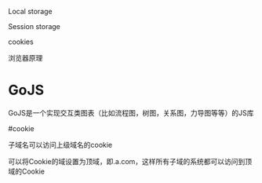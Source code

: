 

Local storage

Session storage

cookies

浏览器原理





# GoJS

GoJS是一个实现交互类图表（比如流程图，树图，关系图，力导图等等）的JS库





#cookie

子域名可以访问上级域名的cookie

可以将Cookie的域设置为顶域，即.a.com，这样所有子域的系统都可以访问到顶域的Cookie



